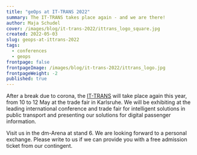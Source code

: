 ```yaml
---
title: "geOps at IT-TRANS 2022"
summary: The IT-TRANS takes place again - and we are there!
author: Maja Schudel
cover: /images/blog/it-trans-2022/ittrans_logo_square.jpg
created: 2022-05-03
slug: geops-at-ittrans-2022
tags:
  - conferences
  - geops
frontpage: false
frontpageImage: /images/blog/it-trans-2022/ittrans_logo.jpg
frontpageWeight: -2
published: true
---
```

After a break due to corona, the [IT-TRANS](https://www.it-trans.org/) will take place again this year, from 10 to 12 May at the trade fair in Karlsruhe. We will be exhibiting at the leading international conference and trade fair for intelligent solutions in public transport and presenting our solutions for digital passenger information.

Visit us in the dm-Arena at stand 6. We are looking forward to a personal exchange. Please write to us if we can provide you with a free admission ticket from our contingent.